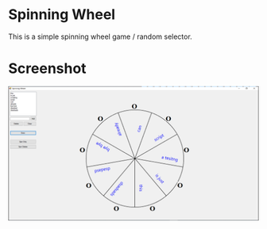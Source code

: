 # Spinning Wheel

This is a simple spinning wheel game / random selector.


# Screenshot
![alt text](https://github.com/ngbk1993/vbnet-spinning-wheel/blob/master/Screenshot.png?raw=true)

